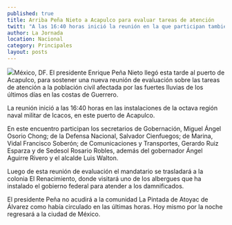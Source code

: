 ```yaml
---
published: true
title: Arriba Peña Nieto a Acapulco para evaluar tareas de atención
twitt: "A las 16:40 horas inició la reunión en la que participan también los secretarios de Gobernación, Defensa Nacional, Marina, Comunicaciontes y Transportes, así como el gobernador Ángel Aguirre."
author: La Jornada
location: Nacional
category: Principales
layout: posts
---
```


![](http://i.imgur.com/8ibmgbBm.jpg)México, DF. El presidente Enrique Peña Nieto llegó esta tarde al puerto de Acapulco, para sostener una nueva reunión de evaluación sobre las tareas de atención a la población civil afectada por las fuertes lluvias de los últimos días en las costas de Guerrero.

La reunión inició a las 16:40 horas en las instalaciones de la octava región naval militar de Icacos, en este puerto de Acapulco.

En este encuentro participan los secretarios de Gobernación, Miguel Ángel Osorio Chong; de la Defensa Nacional, Salvador Cienfuegos; de Marina, Vidal Francisco Soberón; de Comunicaciones y Transportes, Gerardo Ruiz Esparza y de Sedesol Rosario Robles, además del gobernador Ángel Aguirre Rivero y el alcalde Luis Walton.

Luego de esta reunión de evaluación el mandatario se trasladará a la colonia El Renacimiento, donde visitará uno de los albergues que ha instalado el gobierno federal para atender a los damnificados.

El presidente Peña no acudirá a la comunidad La Pintada de Atoyac de Álvarez como había circulado en las últimas horas. Hoy mismo por la noche regresará a la ciudad de México.
